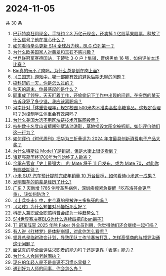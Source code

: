 # 2024-11-05

共 30 条

<!-- BEGIN ZHIHUQUESTIONS -->
<!-- 最后更新时间 Tue Nov 05 2024 00:13:12 GMT+0800 (China Standard Time) -->
1. [巴菲特疯狂囤现金，手持约 2.3 万亿元现金，还卖掉 1 亿股苹果股票，释放了什么信号？他在担心什么？](https://www.zhihu.com/question/3070860391)
1. [如何看待拳头更新 S14 全球战力榜，BLG 位列第一？](https://www.zhihu.com/question/3089498822)
1. [为什么欧美国家人对翡翠和玉石不感兴趣？](https://www.zhihu.com/question/667016547)
1. [世乒联冠军赛德国站，王楚钦 3-0 户上隼辅，晋级男单 16 强，如何评价本场比赛？](https://www.zhihu.com/question/3143835451)
1. [Bin真的玩不了肉吗，为什么总是倒在肉上面?](https://www.zhihu.com/question/2947865606)
1. [《三国志》游戏中，哪一部能有效的避免后期无聊的问题？](https://www.zhihu.com/question/2763929550)
1. [搞科研的一天，你是怎么过的？](https://www.zhihu.com/question/809968260)
1. [秋天的周末，你最感叹的是什么？](https://www.zhihu.com/question/2987455246)
1. [同事成了领导，天天盯着工作，还偷偷记下工作中出现的问题，在突然的某天告诉我犯了多少错，我应该离职吗？](https://www.zhihu.com/question/2840439083)
1. [河南针对「体重管理年」规定校园 500米内不准卖高盐高糖食品，这规定合理吗？对控制学生体重会有效果吗？](https://www.zhihu.com/question/2827840461)
1. [为什么美国大选不用区块链技术互联网投票？](https://www.zhihu.com/question/2164032474)
1. [杭州数十名登山者擅闯别墅泳池洗鞋，草地损毁太阳伞被折断，如何评价他们这一行为？](https://www.zhihu.com/question/2827544722)
1. [如何评价《时代周刊》把华为三折叠评为 2024 年度最具创新消费电子产品大奖？](https://www.zhihu.com/question/2994665508)
1. [为什么特斯拉 Model Y是销冠，但是大街上很少看到？](https://www.zhihu.com/question/651189131)
1. [诸葛亮墓历经1700年为何始终无人敢盗？](https://www.zhihu.com/question/2342640192)
1. [余承东官宣「史上最强大」 的 Mate 将于 11 月发布，或为 Mate 70，对此你有哪些期待？](https://www.zhihu.com/question/3077846945)
1. [小米 SU7 汽车预计提前完成年销量 10 万台目标，如何看待小米这一成果？](https://www.zhihu.com/question/3059895030)
1. [发明魔芋的前辈是经历了什么?](https://www.zhihu.com/question/596712008)
1. [广东 7 天新增 1785 例登革热病例，深圳疾控紧急提醒「吃布洛芬会更严重」，该如何防治？](https://www.zhihu.com/question/2988553696)
1. [《士兵突击》中，史今真的是被许三多拖死的吗？](https://www.zhihu.com/question/500507537)
1. [《龙珠》为什么短笛对孙悟饭那么好？](https://www.zhihu.com/question/307527006)
1. [科研人兼职或全职搞科普会成为一种趋势么？](https://www.zhihu.com/question/2574464141)
1. [S14世界赛决赛BLG为什么连续四把自ban蝎子?](https://www.zhihu.com/question/2946295959)
1. [T1 冠军阵容 2025 年除 Faker 外全员到期，你觉得他们还会继续一起打吗？](https://www.zhihu.com/question/2946676208)
1. [有人说《红楼梦》是体制崩塌，对此你怎么看呢？](https://www.zhihu.com/question/2170806890)
1. [领导总是临时改变计划，导致团队工作节奏被打乱，怎样高情商的与领导沟通这个问题？](https://www.zhihu.com/question/2422247496)
1. [面试真的能全面评估求职者的能力吗？还是更靠「表演」能力？](https://www.zhihu.com/question/668869036)
1. [为什么人会越老越固执？](https://www.zhihu.com/question/2884521285)
1. [现在的年轻人是不是普遍不习惯吃早餐？](https://www.zhihu.com/question/3021561063)
1. [遇到好为人师的同事，你会怎么办？](https://www.zhihu.com/question/2768102885)
<!-- END ZHIHUQUESTIONS -->
